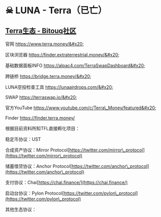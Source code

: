 # ☠ LUNA - Terra（已亡）

## [Terra生态 - Bitouq社区](https://bitouq.notion.site/Terra-fe81b34bef5141149250985a9978eda8)

官网 https://www.terra.money/&#x20;

区块浏览器 https://finder.extraterrestrial.money/&#x20;

基础数据面板INFO https://alpac4.com/TerraSwapDashboard&#x20;

跨链桥 https://bridge.terra.money/&#x20;

LUNA空投检查工具 https://lunaairdrops.com/&#x20;

SWAP https://terraswap.io/&#x20;

官方YouTube https://www.youtube.com/c/Terra\_Money/featured&#x20;

Finder https://finder.terra.money/

根据目前资料所知TFL直接孵化项目：

稳定币协议：UST

合成资产协议：Mirror Protocol[https://twitter.com/mirror\_protocol](https://twitter.com/mirror\_protocol)

储蓄借贷协议：Anchor Protocol[https://twitter.com/anchor\_protocol](https://twitter.com/anchor\_protocol)

支付协议：Chai[https://chai.finance/](https://chai.finance/)

启动台协议：Pylon Protocol[https://twitter.com/pylon\_protocol](https://twitter.com/pylon\_protocol)

其他生态协议：
